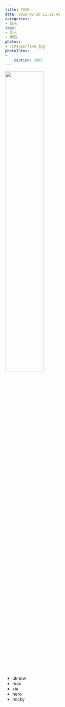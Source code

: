 ```yaml
---
title: TVXQ
data: 2018-02-28 11:21:43
categories:
- 音乐
tags:
- 艺人
- 舞蹈
photos:
- /images/five.jpg
photoInfos:
-
	caption: 2005
---
```


<img src="/images/five.jpg" width="50%" height="50%">


* uknow
* max
* xia
* hero
* micky